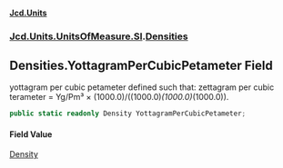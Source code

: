 #### [Jcd.Units](index.md 'index')
### [Jcd.Units.UnitsOfMeasure.SI](Jcd.Units.UnitsOfMeasure.SI.md 'Jcd.Units.UnitsOfMeasure.SI').[Densities](Densities.md 'Jcd.Units.UnitsOfMeasure.SI.Densities')

## Densities.YottagramPerCubicPetameter Field

yottagram per cubic petameter defined such that: zettagram per cubic terameter = Yg/Pm³ × (1000.0)/((1000.0)*(1000.0)*(1000.0)).

```csharp
public static readonly Density YottagramPerCubicPetameter;
```

#### Field Value
[Density](Density.md 'Jcd.Units.UnitTypes.Density')